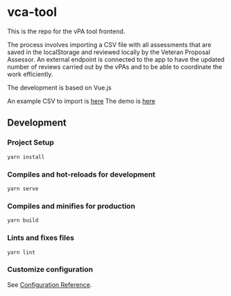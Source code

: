 # vca-tool

This is the repo for the vPA tool frontend.

The process involves importing a CSV file with all assessments that are saved in the localStorage and reviewed locally by the Veteran Proposal Assessor.
An external endpoint is connected to the app to have the updated number of reviews carried out by the vPAs and to be able to coordinate the work efficiently.

The development is based on Vue.js

An example CSV to import is [here](https://gist.github.com/coire1/86ac2bca2c0799ee5d5001f8a343f2c3)
The demo is [here](https://project-catalyst.github.io/vca-tool-frontend/)

## Development

### Project Setup
```
yarn install
```

### Compiles and hot-reloads for development
```
yarn serve
```

### Compiles and minifies for production
```
yarn build
```

### Lints and fixes files
```
yarn lint
```

### Customize configuration
See [Configuration Reference](https://cli.vuejs.org/config/).

